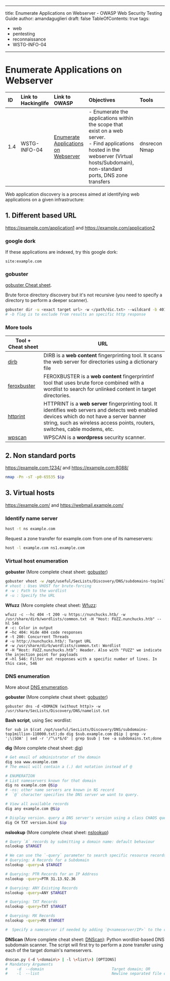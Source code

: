 
---
title: Enumerate Applications on Webserver - OWASP Web Security Testing Guide
author: amandaguglieri
draft: false
TableOfContents: true
tags:
  - web
  - pentesting
  - reconnaissance
  - WSTG-INFO-04
---

# Enumerate Applications on Webserver

|ID|Link to Hackinglife|Link to OWASP|Objectives|Tools|
|:---|:---|:---|:---|:---|
|1.4|WSTG-INFO-04|[Enumerate Applications on Webserver](https://owasp.org/www-project-web-security-testing-guide/latest/4-Web_Application_Security_Testing/01-Information_Gathering/04-Enumerate_Applications_on_Webserver)|- Enumerate the applications within the scope that exist on a web server.  <br>- Find applications hosted in the webserver (Virtual hosts/Subdomain), non-standard ports, DNS zone transfers|dnsrecon  <br>Nmap|

Web application discovery is a process aimed at identifying web applications on a given infrastructure:

## 1. Different based URL

https://example.com/application1  and https://example.com/application2

### google dork

If these applications are indexed, try this google dork:

```
site:example.com
```

### gobuster 

[gobuster Cheat sheet](gobuster.md).

Brute force directory discovery but it's not recursive (you need to specify a directory to perform a deeper scanner). 

```bash
gobuster dir -u <exact target url> -w </path/dic.txt> --wildcard -b 401
# -b flag is to exclude from results an specific http response
```


### More tools

|  Tool + Cheat sheet | URL | 
| ------------------ | --- |
| [dirb](dirb.md) | DIRB is a **web content** fingerprinting tool. It scans the web server for directories using a dictionary file | 
| [feroxbuster](feroxbuster.md) | FEROXBUSTER is a **web content** fingerprintinf tool that uses brute force combined with a wordlist to search for unlinked content in target directories. |
| [httprint](httprint.md) | HTTPRINT is a **web server** fingerprinting tool. It identifies web servers and detects web enabled devices which do not have a server banner string, such as wireless access points, routers, switches, cable modems, etc. | 
| [wpscan](wpscan.md) | WPSCAN is a **wordpress** security scanner. | 



## 2. Non standard ports

https://example.com:1234/  and https://example.com:8088/

```bash
nmap -Pn -sT -p0-65535 $ip
```


## 3. Virtual hosts

https://example.com/  and https://webmail.example.com/

### Identify name server

```bash
host -t ns example.com
```

Request a zone transfer for example.com from one of its nameservers:

```bash
host -l example.com ns1.example.com
```



### Virtual host enumeration

**gobuster** (More complete cheat sheet: [gobuster](gobuster.md))


```bash
gobuster vhost -w /opt/useful/SecLists/Discovery/DNS/subdomains-top1million-5000.txt -u <exact target url>
# vhost : Uses VHOST for brute-forcing
# -w : Path to the wordlist
# -u : Specify the URL
```

**Wfuzz** (More complete cheat sheet: [Wfuzz](wfuzz.md):

```shell-session
wfuzz -c --hc 404 -t 200 -u https://nunchucks.htb/ -w /usr/share/dirb/wordlists/common.txt -H "Host: FUZZ.nunchucks.htb" --hl 546
# -c: Color in output
# –hc 404: Hide 404 code responses
# -t 200: Concurrent Threads
# -u http://nunchucks.htb/: Target URL
# -w /usr/share/dirb/wordlists/common.txt: Wordlist 
# -H “Host: FUZZ.nunchucks.htb”: Header. Also with "FUZZ" we indicate the injection point for payloads
# –hl 546: Filter out responses with a specific number of lines. In this case, 546
```


### DNS enumeration

More about [DNS enumeration](53-dns.md).

**gobuster** (More complete cheat sheet: [gobuster](gobuster.md))

```shell-session
gobuster dns -d <DOMAIN (without http)> -w /usr/share/SecLists/Discovery/DNS/namelist.txt
```


**Bash script**, using Sec wordlist:

```shell-session
for sub in $(cat /opt/useful/SecLists/Discovery/DNS/subdomains-top1million-110000.txt);do dig $sub.example.com @$ip | grep -v ';\|SOA' | sed -r '/^\s*$/d' | grep $sub | tee -a subdomains.txt;done
```


**dig** (More complete cheat sheet: [dig](dig.md))

```bash
# Get email of administrator of the domain
dig soa www.example.com
# The email will contain a (.) dot notation instead of @

# ENUMERATION
# List nameservers known for that domain
dig ns example.com @$ip
# -ns: other name servers are known in NS record
#  `@` character specifies the DNS server we want to query.

# View all available records
dig any example.com @$ip

# Display version. query a DNS server's version using a class CHAOS query and type TXT. However, this entry must exist on the DNS server.
dig CH TXT version.bind $ip
```


**nslookup** (More complete cheat sheet: [nslookup](nslookup.md))

```bash
# Query `A` records by submitting a domain name: default behaviour
nslookup $TARGET

# We can use the `-query` parameter to search specific resource records
# Querying: A Records for a Subdomain
nslookup -query=A $TARGET

# Querying: PTR Records for an IP Address
nslookup -query=PTR 31.13.92.36

# Querying: ANY Existing Records
nslookup -query=ANY $TARGET

# Querying: TXT Records
nslookup -query=TXT $TARGET

# Querying: MX Records
nslookup -query=MX $TARGET

#  Specify a nameserver if needed by adding `@<nameserver/IP>` to the command
```



**DNScan** (More complete cheat sheet: [DNScan](dnscan.md)): Python wordlist-based DNS subdomain scanner. The script will first try to perform a zone transfer using each of the target domain's nameservers.

```bash
dnscan.py (-d \<domain\> | -l \<list\>) [OPTIONS]
# Mandatory Arguments
#    -d  --domain                              Target domain; OR
#    -l  --list                                Newline separated file of domains to scan
```

